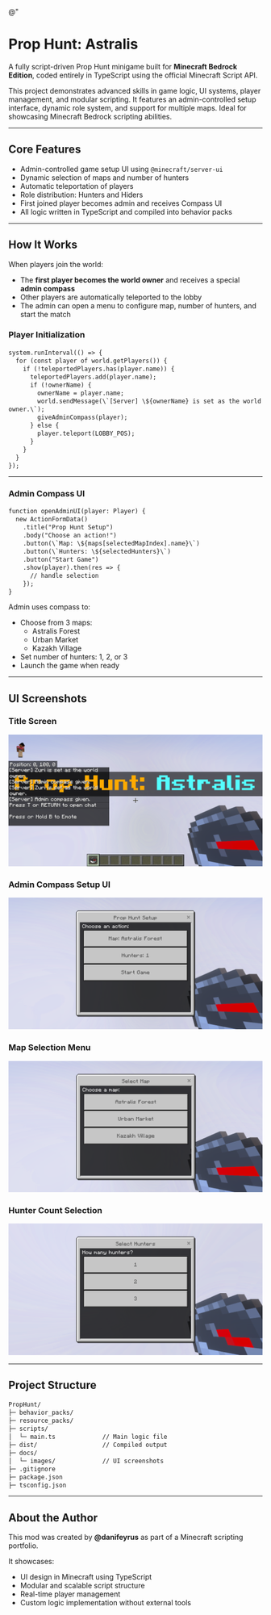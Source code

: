 @"
# Prop Hunt: Astralis

A fully script-driven Prop Hunt minigame built for **Minecraft Bedrock Edition**, coded entirely in TypeScript using the official Minecraft Script API.

This project demonstrates advanced skills in game logic, UI systems, player management, and modular scripting. It features an admin-controlled setup interface, dynamic role system, and support for multiple maps. Ideal for showcasing Minecraft Bedrock scripting abilities.

---

## Core Features

- Admin-controlled game setup UI using `@minecraft/server-ui`
- Dynamic selection of maps and number of hunters
- Automatic teleportation of players
- Role distribution: Hunters and Hiders
- First joined player becomes admin and receives Compass UI
- All logic written in TypeScript and compiled into behavior packs

---

## How It Works

When players join the world:
- The **first player becomes the world owner** and receives a special **admin compass**
- Other players are automatically teleported to the lobby
- The admin can open a menu to configure map, number of hunters, and start the match

### Player Initialization

```
system.runInterval(() => {
  for (const player of world.getPlayers()) {
    if (!teleportedPlayers.has(player.name)) {
      teleportedPlayers.add(player.name);
      if (!ownerName) {
        ownerName = player.name;
        world.sendMessage(\`[Server] \${ownerName} is set as the world owner.\`);
        giveAdminCompass(player);
      } else {
        player.teleport(LOBBY_POS);
      }
    }
  }
});
```

---

### Admin Compass UI

```
function openAdminUI(player: Player) {
  new ActionFormData()
    .title("Prop Hunt Setup")
    .body("Choose an action!")
    .button(\`Map: \${maps[selectedMapIndex].name}\`)
    .button(\`Hunters: \${selectedHunters}\`)
    .button("Start Game")
    .show(player).then(res => {
      // handle selection
    });
}
```

Admin uses compass to:
- Choose from 3 maps:
  - Astralis Forest
  - Urban Market
  - Kazakh Village
- Set number of hunters: 1, 2, or 3
- Launch the game when ready

---

## UI Screenshots

### Title Screen
![Title Screen](docs/images/image.png)

### Admin Compass Setup UI
![Admin UI](docs/images/image1.png)

### Map Selection Menu
![Map Selection](docs/images/image2.png)

### Hunter Count Selection
![Hunter Count](docs/images/image3.png)

---

## Project Structure

```
PropHunt/
├─ behavior_packs/
├─ resource_packs/
├─ scripts/
│  └─ main.ts             // Main logic file
├─ dist/                  // Compiled output
├─ docs/
│  └─ images/             // UI screenshots
├─ .gitignore
├─ package.json
├─ tsconfig.json
```

---

## About the Author

This mod was created by **@danifeyrus** as part of a Minecraft scripting portfolio.

It showcases:
- UI design in Minecraft using TypeScript
- Modular and scalable script structure
- Real-time player management
- Custom logic implementation without external tools

